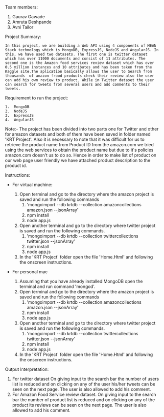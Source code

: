 Team members:

1. Gaurav Gawade
2. Amruta Deshpande
3. Avni Tailor

Project Summary:

	In this project, we are building a Web API using 4 components of MEAN Stack technology which is MongoDB, ExpressJS, NodeJS and AngularJS. In this, we have used two datasets. The first one is twitter dataset which has over 11000 documents and consist of 11 attributes. The second one is the Amazon food services review dataset which has over 0.5 million instances and 10 attributes and has been taken from the Kaggle site.The aplication basically allows the user to Search from thousands  of amazon frood products check their review also the user can add his own review to product. While in Twitter dataset the user can search for tweets from several users and add comments to their tweets.


Requirement to run the project:

	1.	MongoDB 
	2.	NodeJS
	3.	ExpressJS
	4.	AngularJS

Note:- The project has been divided into two parts one for Twitter and other for amazon datasets and both of them have been saved in folder named 'KRT Project'. Also it is necessary to note that it was difficult for us to retrieve the product name from Product ID from the amazon.com we tried using the web services to obtain the product name but due to it's policies amazon.com doesn't us to do so. Hence in order to make list of product on our web page user friendly we have attached product description to the product id.

Instructions:

 - For virtual machine:
	1. Open terminal and go to the directory where the amazon project is saved and run the following commands 
		 1. 'mongoimport --db krtdb --collection amazoncollections amazon.json --jsonArray'
		 2. npm install
		 3. node app.js
	2. Open another terminal and go to the directory where twitter project is saved and run the following commands.
		1. 'mongoimport --db krtdb --collection twittercollections twitter.json --jsonArray'
		 2. npm install
		 3. node app.js
	3. In the 'KRT Project' folder open the file 'Home.Html' and following the onscreen instructions. 

 - For personal mac
	1. Assuming that you have already installed MongoDB open the terminal and run command 'mongod'.
	2. Open terminal and go to the directory where the amazon project is saved and run the following commands 
		 1. 'mongoimport  --db krtdb  --collection amazoncollections amazon.json --jsonArray'
		 2. npm install
		 3. node app.js
	2. Open another terminal and go to the directory where twitter project is saved and run the following commands.
		1. 'mongoimport --db krtdb --collection twittercollections twitter.json --jsonArray'
		 2. npm install
		 3. node app.js
	3. In the 'KRT Project' folder open the file 'Home.Html' and following the onscreen instructions. 
		
Output Interpretation:
1.	For twitter dataset
		On giving input to the search bar the number of users list is reduced and on clicking on any of the user his/her tweets can be seen on the next page. The user is also allowed to add his comment.
2. For Amazon Food Service review dataset.
		On giving input to the search bar the number of product list is reduced and on clicking on any of the product its reviews can be seen on the next page. The user is also allowed to add his comment.
